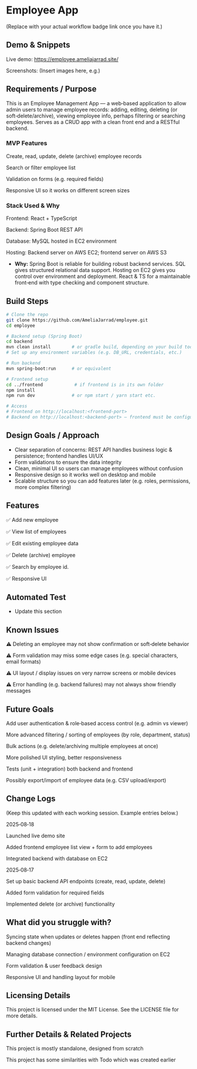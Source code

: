 # Employee App


(Replace with your actual workflow badge link once you have it.)

## Demo & Snippets

Live demo: https://employee.ameliajarrad.site/

Screenshots:
(Insert images here, e.g.)




## Requirements / Purpose

This is an Employee Management App — a web‑based application to allow admin users to manage employee records: adding, editing, deleting (or soft‑delete/archive), viewing employee info, perhaps filtering or searching employees. Serves as a CRUD app with a clean front end and a RESTful backend.

### MVP Features

Create, read, update, delete (archive) employee records

Search or filter employee list

Validation on forms (e.g. required fields)

Responsive UI so it works on different screen sizes

### Stack Used & Why

Frontend: React + TypeScript 

Backend: Spring Boot REST API

Database: MySQL hosted in EC2 environment

Hosting: Backend server on AWS EC2; frontend server on AWS S3

 - **Why:**
Spring Boot is reliable for building robust backend services. SQL gives structured relational data support. Hosting on EC2 gives you control over environment and deployment. React & TS for a maintainable front‑end with type checking and component structure.

## Build Steps

```bash
# Clone the repo
git clone https://github.com/AmeliaJarrad/employee.git
cd employee

# Backend setup (Spring Boot)
cd backend
mvn clean install        # or gradle build, depending on your build tool
# Set up any environment variables (e.g. DB_URL, credentials, etc.)

# Run backend
mvn spring-boot:run      # or equivalent

# Frontend setup
cd ../frontend            # if frontend is in its own folder
npm install
npm run dev              # or npm start / yarn start etc.

# Access
# Frontend on http://localhost:<frontend-port>
# Backend on http://localhost:<backend-port> — frontend must be configured to call backend URL
```

## Design Goals / Approach

- Clear separation of concerns: REST API handles business logic & persistence; frontend handles UI/UX
- Form validations to ensure the data integrity
- Clean, minimal UI so users can manage employees without confusion
- Responsive design so it works well on desktop and mobile
- Scalable structure so you can add features later (e.g. roles, permissions, more complex filtering)

## Features

✅ Add new employee

✅ View list of employees

✅ Edit existing employee data

✅ Delete (archive) employee

✅ Search by employee id.

✅ Responsive UI

## Automated Test
- Update this section

## Known Issues

⚠ Deleting an employee may not show confirmation or soft‑delete behavior

⚠ Form validation may miss some edge cases (e.g. special characters, email formats)

⚠ UI layout / display issues on very narrow screens or mobile devices

⚠ Error handling (e.g. backend failures) may not always show friendly messages

## Future Goals

Add user authentication & role‑based access control (e.g. admin vs viewer)

More advanced filtering / sorting of employees (by role, department, status)

Bulk actions (e.g. delete/archiving multiple employees at once)

More polished UI styling, better responsiveness

Tests (unit + integration) both backend and frontend

Possibly export/import of employee data (e.g. CSV upload/export)

## Change Logs

(Keep this updated with each working session. Example entries below.)

2025‑08‑18

Launched live demo site

Added frontend employee list view + form to add employees

Integrated backend with database on EC2

2025‑08‑17

Set up basic backend API endpoints (create, read, update, delete)

Added form validation for required fields

Implemented delete (or archive) functionality

## What did you struggle with?

Syncing state when updates or deletes happen (front end reflecting backend changes)

Managing database connection / environment configuration on EC2

Form validation & user feedback design

Responsive UI and handling layout for mobile

## Licensing Details

This project is licensed under the MIT License. See the LICENSE
 file for more details.

## Further Details & Related Projects

This project is mostly standalone, designed from scratch

This project has some similarities with Todo which was created earlier
